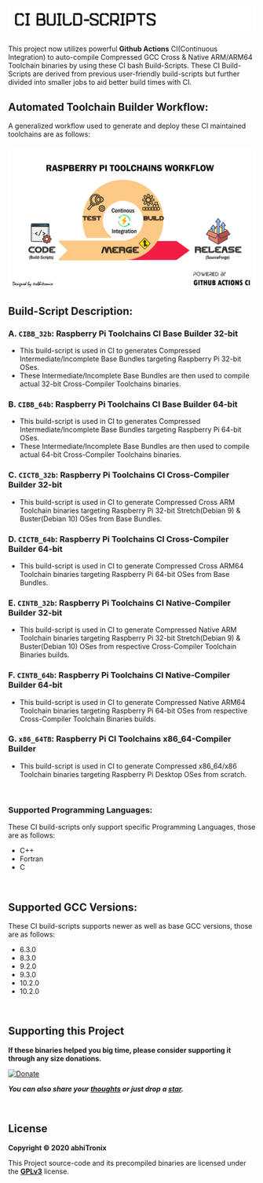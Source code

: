 <!--
===============================================
Raspberry Pi Toolchains(raspberry-pi-cross-compilers): This project 
provides latest automated GCC Cross Compiler & Native (ARM & ARM64) 
build-scripts and precompiled standalone toolchains for Raspberry Pi.


Copyright (C) 2020 Abhishek Thakur(@abhiTronix) <abhi.una12@gmail.com>


This program is free software: you can redistribute it and/or modify
it under the terms of the GNU General Public License as published by
the Free Software Foundation, either version 3 of the License, or
(at your option) any later version.

This program is distributed in the hope that it will be useful,
but WITHOUT ANY WARRANTY; without even the implied warranty of
MERCHANTABILITY or FITNESS FOR A PARTICULAR PURPOSE.  See the
GNU General Public License for more details.

You should have received a copy of the GNU General Public License
along with this program.  If not, see <https://www.gnu.org/licenses/>.
===============================================
-->

# <img alt="Banner" src="https://raw.githubusercontent.com/abhiTronix/Imbakup/master/Images/gcc/banners-d.png">

This project now utilizes powerful **Github Actions** CI(Continuous Integration) to auto-compile Compressed GCC Cross & Native ARM/ARM64 Toolchain binaries by using these CI bash Build-Scripts. These CI Build-Scripts are derived from previous user-friendly build-scripts but further divided into smaller jobs to aid better build times with CI.


## Automated Toolchain Builder Workflow:

A generalized workflow used to generate and deploy these CI maintained toolchains are as follows:

<h3 align=center><img alt="Workflow" title="Toolchain Builder Workflow" src="https://raw.githubusercontent.com/abhiTronix/Imbakup/master/Images/gcc/workflow.png"></h3>


## Build-Script Description:


### A. `CIBB_32b`: Raspberry Pi Toolchains CI Base Builder 32-bit

* This build-script is used in CI to generates Compressed Intermediate/Incomplete Base Bundles targeting Raspberry Pi 32-bit OSes.
* These Intermediate/Incomplete Base Bundles are then used to compile actual 32-bit Cross-Compiler Toolchains binaries.

### B. `CIBB_64b`: Raspberry Pi Toolchains CI Base Builder 64-bit

* This build-script is used in CI to generates Compressed Intermediate/Incomplete Base Bundles targeting Raspberry Pi 64-bit OSes.
* These Intermediate/Incomplete Base Bundles are then used to compile actual 64-bit Cross-Compiler Toolchains binaries.

### C. `CICTB_32b`: Raspberry Pi Toolchains CI Cross-Compiler Builder 32-bit

* This build-script is used in CI to generate Compressed Cross ARM Toolchain binaries targeting Raspberry Pi 32-bit Stretch(Debian 9) & Buster(Debian 10) OSes from Base Bundles.

### D. `CICTB_64b`: Raspberry Pi Toolchains CI Cross-Compiler Builder 64-bit

* This build-script is used in CI to generate Compressed Cross ARM64 Toolchain binaries targeting Raspberry Pi 64-bit OSes from Base Bundles.

### E. `CINTB_32b`: Raspberry Pi Toolchains CI Native-Compiler Builder 32-bit

* This build-script is used in CI to generate Compressed Native ARM Toolchain binaries targeting Raspberry Pi 32-bit Stretch(Debian 9) & Buster(Debian 10) OSes from respective Cross-Compiler Toolchain Binaries builds.


### F. `CINTB_64b`: Raspberry Pi Toolchains CI Native-Compiler Builder 64-bit

* This build-script is used in CI to generate Compressed Native ARM64 Toolchain binaries targeting Raspberry Pi 64-bit OSes from respective Cross-Compiler Toolchain Binaries builds.

### G. `x86_64TB`: Raspberry Pi CI Toolchains x86_64-Compiler Builder

* This build-script is used in CI to generate Compressed x86_64/x86 Toolchain binaries targeting Raspberry Pi Desktop OSes from scratch.


&nbsp;

### Supported Programming Languages:

These CI build-scripts only support specific Programming Languages, those are as follows:

- C++
- Fortran
- C

&nbsp;


## Supported GCC Versions:

These CI build-scripts supports newer as well as base GCC versions, those are as follows:

- 6.3.0
- 8.3.0
- 9.2.0
- 9.3.0
- 10.2.0
- 10.2.0

&nbsp;

## Supporting this Project

**If these binaries helped you big time, please consider supporting it through any size donations.**

[![Donate](https://img.shields.io/badge/Donate-PayPal-green.svg?logo=paypal&style=for-the-badge)](https://paypal.me/AbhiTronix)

***You can also share your [**thoughts**](https://sourceforge.net/projects/raspberry-pi-cross-compilers/reviews) or just drop a [star](https://github.com/abhiTronix/raspberry-pi-cross-compilers/stargazers).***

&nbsp;


## License

**Copyright © 2020 abhiTronix**

This Project source-code and its precompiled binaries are licensed under the [**GPLv3**](https://github.com/abhiTronix/raspberry-pi-cross-compilers/blob/master/LICENSE) license.
